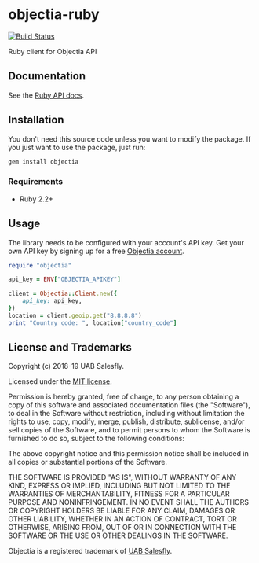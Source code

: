 # objectia-ruby
[![Build Status](https://travis-ci.org/objectia/objectia-ruby.svg?branch=master)](https://travis-ci.org/objectia/objectia-ruby)
<!--[![codecov](https://codecov.io/gh/objectia/objectia-ruby/branch/master/graph/badge.svg)](https://codecov.io/gh/objectia/objectia-ruby)-->

Ruby client for Objectia API


## Documentation

See the [Ruby API docs](https://docs.objectia.com/guide/ruby.html).


## Installation

You don't need this source code unless you want to modify the package. If you just
want to use the package, just run:

```bash
gem install objectia
```


### Requirements

* Ruby 2.2+


## Usage

The library needs to be configured with your account's API key. Get your own API key by signing up for a free [Objectia account](https://objectia.com).

```ruby
require "objectia"

api_key = ENV["OBJECTIA_APIKEY"]

client = Objectia::Client.new({
    api_key: api_key,
})
location = client.geoip.get("8.8.8.8")
print "Country code: ", location["country_code"]
```


## License and Trademarks

Copyright (c) 2018-19 UAB Salesfly.

Licensed under the [MIT license](https://en.wikipedia.org/wiki/MIT_License). 

Permission is hereby granted, free of charge, to any person obtaining a copy
of this software and associated documentation files (the "Software"), to deal
in the Software without restriction, including without limitation the rights
to use, copy, modify, merge, publish, distribute, sublicense, and/or sell
copies of the Software, and to permit persons to whom the Software is
furnished to do so, subject to the following conditions:

The above copyright notice and this permission notice shall be included in all
copies or substantial portions of the Software.

THE SOFTWARE IS PROVIDED "AS IS", WITHOUT WARRANTY OF ANY KIND, EXPRESS OR
IMPLIED, INCLUDING BUT NOT LIMITED TO THE WARRANTIES OF MERCHANTABILITY,
FITNESS FOR A PARTICULAR PURPOSE AND NONINFRINGEMENT. IN NO EVENT SHALL THE
AUTHORS OR COPYRIGHT HOLDERS BE LIABLE FOR ANY CLAIM, DAMAGES OR OTHER
LIABILITY, WHETHER IN AN ACTION OF CONTRACT, TORT OR OTHERWISE, ARISING FROM,
OUT OF OR IN CONNECTION WITH THE SOFTWARE OR THE USE OR OTHER DEALINGS IN THE
SOFTWARE.

Objectia is a registered trademark of [UAB Salesfly](https://www.salesfly.com). 